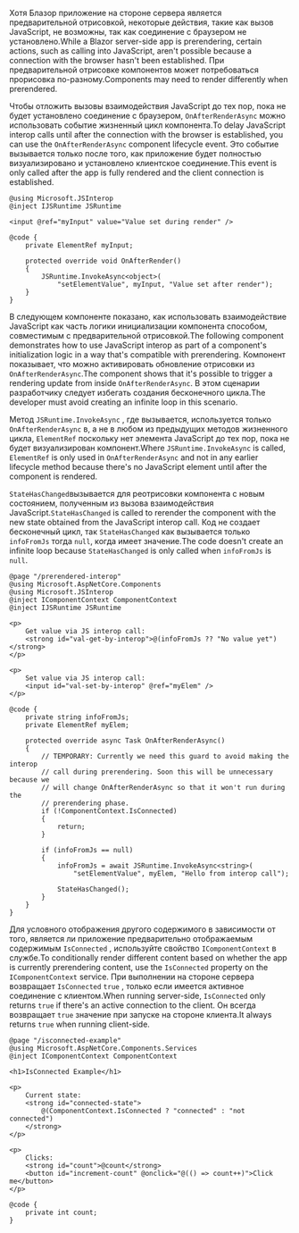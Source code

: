 <span data-ttu-id="cd3bc-101">Хотя Блазор приложение на стороне сервера является предварительной отрисовкой, некоторые действия, такие как вызов JavaScript, не возможны, так как соединение с браузером не установлено.</span><span class="sxs-lookup"><span data-stu-id="cd3bc-101">While a Blazor server-side app is prerendering, certain actions, such as calling into JavaScript, aren't possible because a connection with the browser hasn't been established.</span></span> <span data-ttu-id="cd3bc-102">При предварительной отрисовке компонентов может потребоваться прорисовка по-разному.</span><span class="sxs-lookup"><span data-stu-id="cd3bc-102">Components may need to render differently when prerendered.</span></span>

<span data-ttu-id="cd3bc-103">Чтобы отложить вызовы взаимодействия JavaScript до тех пор, пока не будет установлено соединение с браузером, `OnAfterRenderAsync` можно использовать событие жизненный цикл компонента.</span><span class="sxs-lookup"><span data-stu-id="cd3bc-103">To delay JavaScript interop calls until after the connection with the browser is established, you can use the `OnAfterRenderAsync` component lifecycle event.</span></span> <span data-ttu-id="cd3bc-104">Это событие вызывается только после того, как приложение будет полностью визуализировано и установлено клиентское соединение.</span><span class="sxs-lookup"><span data-stu-id="cd3bc-104">This event is only called after the app is fully rendered and the client connection is established.</span></span>

```cshtml
@using Microsoft.JSInterop
@inject IJSRuntime JSRuntime

<input @ref="myInput" value="Value set during render" />

@code {
    private ElementRef myInput;

    protected override void OnAfterRender()
    {
        JSRuntime.InvokeAsync<object>(
            "setElementValue", myInput, "Value set after render");
    }
}
```

<span data-ttu-id="cd3bc-105">В следующем компоненте показано, как использовать взаимодействие JavaScript как часть логики инициализации компонента способом, совместимым с предварительной отрисовкой.</span><span class="sxs-lookup"><span data-stu-id="cd3bc-105">The following component demonstrates how to use JavaScript interop as part of a component's initialization logic in a way that's compatible with prerendering.</span></span> <span data-ttu-id="cd3bc-106">Компонент показывает, что можно активировать обновление отрисовки из `OnAfterRenderAsync`.</span><span class="sxs-lookup"><span data-stu-id="cd3bc-106">The component shows that it's possible to trigger a rendering update from inside `OnAfterRenderAsync`.</span></span> <span data-ttu-id="cd3bc-107">В этом сценарии разработчику следует избегать создания бесконечного цикла.</span><span class="sxs-lookup"><span data-stu-id="cd3bc-107">The developer must avoid creating an infinite loop in this scenario.</span></span>

<span data-ttu-id="cd3bc-108">Метод `JSRuntime.InvokeAsync` , где вызывается, используется только `OnAfterRenderAsync` в, а не в любом из предыдущих методов жизненного цикла, `ElementRef` поскольку нет элемента JavaScript до тех пор, пока не будет визуализирован компонент.</span><span class="sxs-lookup"><span data-stu-id="cd3bc-108">Where `JSRuntime.InvokeAsync` is called, `ElementRef` is only used in `OnAfterRenderAsync` and not in any earlier lifecycle method because there's no JavaScript element until after the component is rendered.</span></span>

<span data-ttu-id="cd3bc-109">`StateHasChanged`вызывается для реотрисовки компонента с новым состоянием, полученным из вызова взаимодействия JavaScript.</span><span class="sxs-lookup"><span data-stu-id="cd3bc-109">`StateHasChanged` is called to rerender the component with the new state obtained from the JavaScript interop call.</span></span> <span data-ttu-id="cd3bc-110">Код не создает бесконечный цикл, так `StateHasChanged` как вызывается только `infoFromJs` тогда `null`, когда имеет значение.</span><span class="sxs-lookup"><span data-stu-id="cd3bc-110">The code doesn't create an infinite loop because `StateHasChanged` is only called when `infoFromJs` is `null`.</span></span>

```cshtml
@page "/prerendered-interop"
@using Microsoft.AspNetCore.Components
@using Microsoft.JSInterop
@inject IComponentContext ComponentContext
@inject IJSRuntime JSRuntime

<p>
    Get value via JS interop call:
    <strong id="val-get-by-interop">@(infoFromJs ?? "No value yet")</strong>
</p>

<p>
    Set value via JS interop call:
    <input id="val-set-by-interop" @ref="myElem" />
</p>

@code {
    private string infoFromJs;
    private ElementRef myElem;

    protected override async Task OnAfterRenderAsync()
    {
        // TEMPORARY: Currently we need this guard to avoid making the interop
        // call during prerendering. Soon this will be unnecessary because we
        // will change OnAfterRenderAsync so that it won't run during the
        // prerendering phase.
        if (!ComponentContext.IsConnected)
        {
            return;
        }

        if (infoFromJs == null)
        {
            infoFromJs = await JSRuntime.InvokeAsync<string>(
                "setElementValue", myElem, "Hello from interop call");

            StateHasChanged();
        }
    }
}
```

<span data-ttu-id="cd3bc-111">Для условного отображения другого содержимого в зависимости от того, является ли приложение предварительно отображаемым содержимым `IsConnected` , используйте свойство `IComponentContext` в службе.</span><span class="sxs-lookup"><span data-stu-id="cd3bc-111">To conditionally render different content based on whether the app is currently prerendering content, use the `IsConnected` property on the `IComponentContext` service.</span></span> <span data-ttu-id="cd3bc-112">При выполнении на стороне сервера возвращает `IsConnected` `true` , только если имеется активное соединение с клиентом.</span><span class="sxs-lookup"><span data-stu-id="cd3bc-112">When running server-side, `IsConnected` only returns `true` if there's an active connection to the client.</span></span> <span data-ttu-id="cd3bc-113">Он всегда возвращает `true` значение при запуске на стороне клиента.</span><span class="sxs-lookup"><span data-stu-id="cd3bc-113">It always returns `true` when running client-side.</span></span>

```cshtml
@page "/isconnected-example"
@using Microsoft.AspNetCore.Components.Services
@inject IComponentContext ComponentContext

<h1>IsConnected Example</h1>

<p>
    Current state:
    <strong id="connected-state">
        @(ComponentContext.IsConnected ? "connected" : "not connected")
    </strong>
</p>

<p>
    Clicks:
    <strong id="count">@count</strong>
    <button id="increment-count" @onclick="@(() => count++)">Click me</button>
</p>

@code {
    private int count;
}
```
